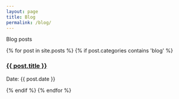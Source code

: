 ```yaml
---
layout: page
title: Blog
permalink: /blog/
---
```


Blog posts

{% for post in site.posts %}
  {% if post.categories contains 'blog' %}
    <div class="post">
        <h3 class="title"><a href="{{ post.url }}">{{ post.title }}</a></h3>
        <p class="meta">Date: {{ post.date }}</p>
    </div>
  {% endif %}
{% endfor %}
